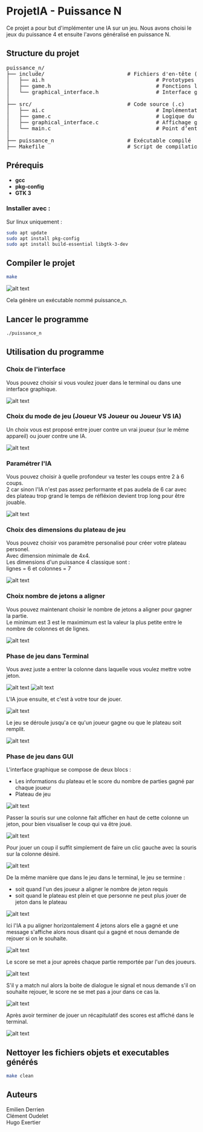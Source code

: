 # ProjetIA - Puissance N

Ce projet a pour but d'implémenter une IA sur un jeu.
Nous avons choisi le jeux du puissance 4 et ensuite l'avons généralisé en puissance N.

## Structure du projet
<pre markdown>
puissance_n/  
├── include/                          # Fichiers d'en-tête (.h)  
│   ├── ai.h                                   # Prototypes de l'IA (Minimax)  
│   ├── game.h                                 # Fonctions liées au plateau de jeu  
│   └── graphical_interface.h                  # Interface graphique (GTK)  
│  
├── src/                              # Code source (.c)  
│   ├── ai.c                                   # Implémentation de l'IA  
│   ├── game.c                                 # Logique du jeu (init, coup, victoire)  
│   ├── graphical_interface.c                  # Affichage graphique, GTK, animation  
│   └── main.c                                 # Point d’entrée (menu terminal ou graphique)  
│  
├── puissance_n                       # Exécutable compilé  
├── Makefile                          # Script de compilation  
</pre>
  
## Prérequis
  
- **gcc**  
- **pkg-config**  
- **GTK 3**  
  
### Installer avec :

Sur linux uniquement :
```bash
sudo apt update
sudo apt install pkg-config
sudo apt install build-essential libgtk-3-dev
```

## Compiler le projet 
  
```bash
make
```  

![alt text](img/image-1.png)

Cela génère un exécutable nommé puissance_n.


## Lancer le programme
  
```bash
./puissance_n
``` 

## Utilisation du programme

### Choix de l'interface
Vous pouvez choisir si vous voulez jouer dans le terminal ou dans une interface graphique.

![alt text](img/image-3.png)

### Choix du mode de jeu (Joueur VS Joueur ou Joueur VS IA)
Un choix vous est proposé entre jouer contre un vrai joueur (sur le même appareil) ou jouer contre une IA.  

![alt text](img/image-6.png)

### Paramétrer l'IA
Vous pouvez choisir à quelle profondeur va tester les coups entre 2 à 6 coups.  
2 car sinon l'IA n'est pas assez performante et pas audela de 6 car avec des plateau trop grand le temps de réfléxion devient trop long pour être jouable.

![alt text](img/image-7.png)

### Choix des dimensions du plateau de jeu
Vous pouvez choisir vos paramètre personalisé pour créer votre plateau personel.  
Avec dimension minimale de 4x4.  
Les dimensions d'un puissance 4 classique sont :  
lignes = 6 et colonnes = 7

![alt text](img/image-4.png)

### Choix nombre de jetons a aligner
Vous pouvez maintenant choisir le nombre de jetons a aligner pour gagner la partie.  
Le minimum est 3 est le maximimum est la valeur la plus petite entre le nombre de colonnes et de lignes.

![alt text](img/image-5.png)

### Phase de jeu dans Terminal
Vous avez juste a entrer la colonne dans laquelle vous voulez mettre votre jeton.

![alt text](img/image-9.png)
![alt text](img/image-10.png)

L'IA joue ensuite, et c'est à votre tour de jouer.

![alt text](img/image-11.png)

Le jeu se déroule jusqu'a ce qu'un joueur gagne ou que le plateau soit remplit.

![alt text](img/image-12.png)

### Phase de jeu dans GUI

L'interface graphique se compose de deux blocs :
- Les informations du plateau et le score du nombre de parties gagné par chaque joueur
- Plateau de jeu 

![alt text](img/image-13.png)

Passer la souris sur une colonne fait afficher en haut de cette colonne un jeton, pour bien visualiser le coup qui va être joué.

![alt text](img/image-14.png)


Pour jouer un coup il suffit simplement de faire un clic gauche avec la souris sur la colonne désiré.

![alt text](img/image-15.png)

De la même manière que dans le jeu dans le terminal, le jeu se termine :
-   soit quand l'un des joueur a aligner le nombre de jeton requis 
-   soit quand le plateau est plein et que personne ne peut plus jouer de jeton dans le plateau

![alt text](img/image-16.png)

Ici l'IA a pu aligner horizontalement 4 jetons alors elle a gagné et une message s'affiche alors nous disant qui a gagné et nous demande de rejouer si on le souhaite.

![alt text](img/image-17.png)

Le score se met a jour apreès chaque partie remportée par l'un des joueurs.

![alt text](img/image-18.png)

S'il y a match nul alors la boite de dialogue le signal et nous demande s'il on souhaite rejouer, le score ne se met pas a jour dans ce cas la.

![alt text](img/image-19.png)

Après avoir terminer de jouer un récapitulatif des scores est affiché dans le terminal.

![alt text](img/image-20.png)








## Nettoyer les fichiers objets et executables générés 
  
```bash
make clean
``` 

## Auteurs
  
Emilien Derrien  
Clément Oudelet  
Hugo Exertier  
  
